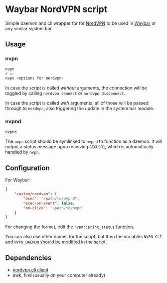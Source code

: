 # Waybar NordVPN script

Simple daemon and cli wrapper for for [NordVPN](https://nordvpn.com/) to be
used in [Waybar](https://github.com/Alexays/Waybar) or any similar system bar.

## Usage

### nvpn

```sh
nvpn
# or
nvpn <options for nordvpn>
```

In case the script is called _without_ arguments, the connection will be toggled
by calling `nordvpn connect` or `nordvpn disconnect`.

In case the script is called _with_ arguments, all of those will be passed through to `nordvpn`, also
triggering the update in the system bar module.

### nvpnd

```sh
nvpnd
```

The `nvpn` script should be symlinked to `nvpnd` to function as a daemon. It
will output a status message upon receiving `SIGUSR1`, which is automatically
handled by `nvpn`.

## Configuration

For Waybar:
```json
{
    "custom/nordvpn": {
        "exec": "/path/to/nvpnd",
        "exec-on-event": false,
        "on-click": "/path/to/nvpn"
    }
}
```

For changing the format, edit the `nvpn::print_status` function.

You can also use other names for the script, but then the variables `NVPN_CLI`
and `NVPN_DAEMON` should be modified in the script.

## Dependencies
 - [nordvpn cli client](https://nordvpn.com/download/linux/)
 - awk, find (usually on your computer already)
